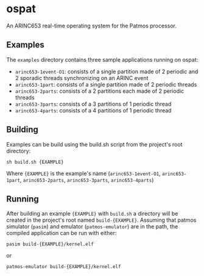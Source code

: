 ospat
=====

An ARINC653 real-time operating system for the Patmos processor.

Examples
--------

The `examples` directory contains three sample applications running on ospat:

* `arinc653-1event-O1`: consists of a single partition made of 2 periodic and 2 sporadic threads synchronizing on an ARINC event
* `arinc653-1part`: consists of a single partition made of 2 periodic threads
* `arinc653-2parts`: consists of a 2 partitions each made of 2 periodic threads
* `arinc653-3parts`: consists of a 3 partitions of 1 periodic thread
* `arinc653-4parts`: consists of a 4 partitions of 1 periodic thread

Building
--------

Examples can be build using the build.sh script from the project's root directory:

```shell
sh build.sh {EXAMPLE}
```

Where `{EXAMPLE}` is the example's name (`arinc653-1event-O1`, `arinc653-1part`, `arinc653-2parts`, `arinc653-3parts`, `arinc653-4parts`)

Running
-------

After building an example `{EXAMPLE}` with `build.sh` a directory will be created in the project's root named `build-{EXAMPLE}`. Assuming that patmos simulator (`pasim`) and emulator (`patmos-emulator`) are in the path, the compiled application can be run with either:

```shell
pasim build-{EXAMPLE}/kernel.elf
```

or

```shell
patmos-emulator build-{EXAMPLE}/kernel.elf
```
